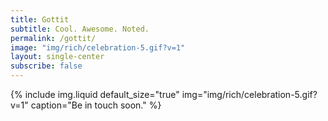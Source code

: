 ```yaml
---
title: Gottit
subtitle: Cool. Awesome. Noted.
permalink: /gottit/
image: "img/rich/celebration-5.gif?v=1"
layout: single-center
subscribe: false
---
```

{% include img.liquid default_size="true" img="img/rich/celebration-5.gif?v=1" caption="Be in touch soon." %}


